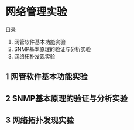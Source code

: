 # 网络管理实验

目录

1. 网管软件基本功能实验
2. SNMP基本原理的验证与分析实验
3. 网络拓扑发现实验

## 1 网管软件基本功能实验
## 2 SNMP基本原理的验证与分析实验
## 3 网络拓扑发现实验